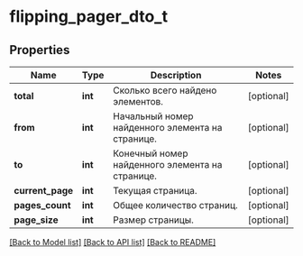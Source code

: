 # flipping_pager_dto_t

## Properties
Name | Type | Description | Notes
------------ | ------------- | ------------- | -------------
**total** | **int** | Сколько всего найдено элементов. | [optional] 
**from** | **int** | Начальный номер найденного элемента на странице. | [optional] 
**to** | **int** | Конечный номер найденного элемента на странице. | [optional] 
**current_page** | **int** | Текущая страница. | [optional] 
**pages_count** | **int** | Общее количество страниц. | [optional] 
**page_size** | **int** | Размер страницы. | [optional] 

[[Back to Model list]](../README.md#documentation-for-models) [[Back to API list]](../README.md#documentation-for-api-endpoints) [[Back to README]](../README.md)


